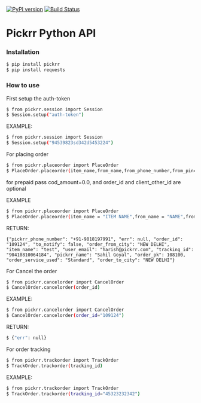 [![PyPI version](https://badge.fury.io/py/pickrr.svg)](https://badge.fury.io/py/pickrr)
[![Build Status](https://api.travis-ci.org/repositories/harishbisht/pickrr.png)]()

# Pickrr Python API
### Installation


```sh
$ pip install pickrr
$ pip install requests
```

### How to use

First setup the auth-token

```sh
$ from pickrr.session import Session
$ Session.setup("auth-token")
```

EXAMPLE:

```sh
$ from pickrr.session import Session
$ Session.setup("94539823sd342d5453224")
```


For placing order

```sh
$ from pickrr.placeorder import PlaceOrder
$ PlaceOrder.placeorder(item_name,from_name,from_phone_number,from_pincode,from_address,to_name,to_phone_number,to_pincode,to_address,cod_amount,client_order_id,client_other_id)
```
for prepaid pass cod_amount=0.0, and order_id and client_other_id are optional

EXAMPLE
```sh
$ from pickrr.placeorder import PlaceOrder
$ PlaceOrder.placeorder(item_name = "ITEM NAME",from_name = "NAME",from_phone_number = "9999999999",from_pincode = "110023",from_address= "FULL ADDRESS",to_name = "TO NAME",to_phone_number ="9898989898",to_pincode = "110045",to_address = "TO ADDRESS",cod_amount = "123",client_order_id = "345345",client_other_id = "32")
```
RETURN:

```
{"pickrr_phone_number": "+91-9818197991", "err": null, "order_id": "109124", "to_notify": false, "order_from_city": "NEW DELHI", "item_name": "test", "user_email": "harish@pickrr.com", "tracking_id": "90410810064184", "pickrr_name": "Sahil Goyal", "order_pk": 108100, "order_service_used": "Standard", "order_to_city": "NEW DELHI"}
```

For Cancel the order

```sh
$ from pickrr.cancelorder import CancelOrder
$ CancelOrder.cancelorder(order_id)
```
EXAMPLE:

```sh
$ from pickrr.cancelorder import CancelOrder
$ CancelOrder.cancelorder(order_id="109124")
```

RETURN:

```sh
$ {"err": null}
```

For order tracking

```sh
$ from pickrr.trackorder import TrackOrder
$ TrackOrder.trackorder(tracking_id)
```

EXAMPLE:

```sh
$ from pickrr.trackorder import TrackOrder
$ TrackOrder.trackorder(tracking_id="45323232342")
```


